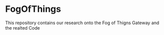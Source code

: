 # FogOfThings
This repository contains our research onto the Fog of Thigns Gateway and the realted Code 
